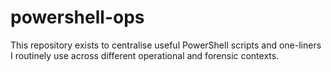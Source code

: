 # powershell-ops
This repository exists to centralise useful PowerShell scripts and one-liners I routinely use across different operational and forensic contexts.
